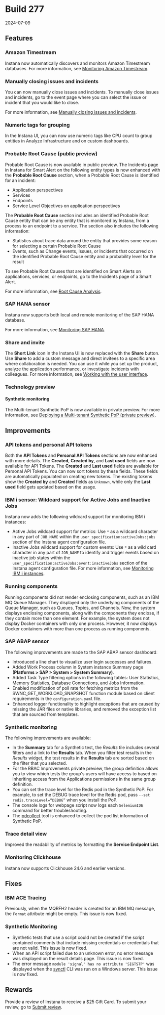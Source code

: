 # Build 277

2024-07-09

## Features
### Amazon Timestream
Instana now automatically discovers and monitors Amazon Timestream databases. For more information, see [Monitoring Amazon Timestream](https://github.ibm.com/instana/docs/blob/main/src/pages/ecosystem/aws-timestream/index.md).

### Manually closing issues and incidents
You can now manually close issues and incidents. To manually close issues and incidents, go to the event page where you can select the issue or incident that you would like to close.

For more information, see [Manually closing issues and incidents](https://github.ibm.com/instana/docs/blob/main/src/pages/events_alerts/manual-close.md).

### Numeric tags for grouping
In the Instana UI, you can now use numeric tags like CPU count to group entities in Analyze Infrastructure and on custom dashboards.

### Probable Root Cause (public preview)
Probable Root Cause is now available in public preview. The Incidents page in Instana for Smart Alert on the following entity types is now enhanced with the **Probable Root Cause** section, when a Probable Root Cause is identified for an incident:
- Application perspectives
- Services
- Endpoints
- Service Level Objectives on application perspectives

The **Probable Root Cause** section includes an identified Probable Root Cause entity that can be any entity that is monitored by Instana, from a process to an endpoint to a service. The section also includes the following information:
- Statistics about trace data around the entity that provides some reason for selecting a certain Probable Root Cause
- Events, such as Change events, Issues, or Incidents that occurred on the identified Probable Root Cause entity and a probability level for the result

To see Probable Root Causes that are identified on Smart Alerts on applications, services, or endpoints, go to the Incidents page of a Smart Alert.

For more information, see [Root Cause Analysis](https://github.ibm.com/instana/docs/blob/main/src/pages/root_cause_analysis/index.md).

### SAP HANA sensor
Instana now supports both local and remote monitoring of the SAP HANA database.

For more information, see [Monitoring SAP HANA](https://github.ibm.com/instana/docs/blob/main/src/pages/ecosystem/sap-hana/index.md).

### Share and invite

The **Short Link** icon in the Instana UI is now replaced with the **Share** button. Use **Share** to add a custom message and direct invitees to a specific area where collaboration is needed. You can use it while you set up the product, analyze the application performance, or investigate incidents with colleagues. For more information, see [Working with the user interface](https://github.ibm.com/instana/docs/blob/main/src/pages/admin/ui.md).


### Technology preview
#### Synthetic monitoring
The Multi-tenant Synthetic PoP is now available in private preview. For more information, see [Deploying a Multi-tenant Synthetic PoP (private preview)](https://github.ibm.com/instana/docs/blob/main/src/pages/synthetic_monitoring/pop_multi_tenant.md).

## Improvements
### API tokens and personal API tokens
Both the **API Tokens** and **Personal API Tokens** sections are now enhanced with more details. The **Created**, **Created by**, and **Last used** fields are now available for API Tokens. The **Created** and **Last used** fields are available for Personal API Tokens. You can now sort tokens by these fields. These fields are automatically populated on creating new tokens. The existing tokens show the **Created by** and **Created** fields as `Unknown`, while only the **Last used** field gets updated based on the usage.

### IBM i sensor: Wildcard support for Active Jobs and Inactive Jobs
Instana now adds the following wildcard support for monitoring IBM i instances:

- Active Jobs wildcard support for metrics: Use `*` as a wildcard    character in any part of `JOB_NAME` within the `user_specification:activeJobs:jobs` section of the Instana agent configuration file.
- Inactive Jobs wildcard support for custom events: Use `*` as a wild card character in any part of `JOB_NAME` to identify and trigger events based on inactive job states within the `user_specification:activeJobs:event:inactiveJobs` section of the Instana agent configuration file. For more information, see [Monitoring IBM i instances](https://github.ibm.com/instana/docs/blob/main/src/pages/ecosystem/ibmios/index.md).

### Running components
Running components did not render enclosing components, such as an IBM MQ Queue Manager. They displayed only the underlying components of the Queue Manager, such as Queues, Topics, and Channels. Now, the system displays enclosing components, along with the components they enclose, if they contain more than one element. For example, the system does not display Docker containers with only one process. However, it now displays Docker containers with more than one process as running components.

### SAP ABAP sensor
The following improvements are made to the SAP ABAP sensor dashboard:
- Introduced a line chart to visualize user login successes and failures.
- Added Work Process column in System instance Summary page **(Platforms > SAP > System > System Summary)**.
- Added Task Type filtering options in the following tables: User Statistics, Memory Statistics, Database Connections, and Jobs Information.
- Enabled modification of poll rate for fetching metrics from the SWNC_GET_WORKLOAD_SNAPSHOT function module based on client requirements in the `configuration.yaml` file.
- Enhanced logger functionality to highlight exceptions that are caused by missing the JAR files or native libraries, and removed the exception list that are sourced from templates.


### Synthetic monitoring
The following improvements are available:

- In the **Summary** tab for a Synthetic test, the *Results* tile includes several filters and a link to the **Results** tab. When you filter test results in the *Results* widget, the test results in the **Results** tab are sorted based on the filter that you selected.
- For the RBAC Improvements private preview, the group definition allows you to view which tests the group's users will have access to based on inheriting access from the Applications permissions in the same group definition.
- You can set the trace level for the Redis pod in the Synthetic PoP. For example, to set the DEBUG trace level for the Redis pod, pass `--set redis.traceLevel=“DEBUG”` when you install the PoP.
- The console logs for webpage script now logs each `SeleniumIDE` command for better troubleshooting.
- The [pdcollect](https://github.com/instana/synthetic-pop-charts/blob/main/pdcollect.sh) tool is enhanced to collect the pod list information of Synthetic PoP.

### Trace detail view
Improved the readability of metrics by formatting the **Service Endpoint List**.

### Monitoring Clickhouse
Instana now supports Clickhouse 24.6 and earlier versions.

## Fixes
### IBM ACE Tracing
Previously, when the MQRFH2 header is created for an IBM MQ message, the `Format` attribute might be empty. This issue is now fixed.

### Synthetic Monitoring
- Synthetic tests that use a script could not be created if the script contained comments that include missing credentials or credentials that are not valid. This issue is now fixed.
- When an API script failed due to an unknown error, no error message was displayed on the result details page. This issue is now fixed.
- The error message `module 'signal' has no attribute 'SIGTSTP'` was displayed when the [synctl](https://github.com/instana/synthetic-synctl) CLI was run on a Windows server. This issue is now fixed.

## Rewards
Provide a review of Instana to receive a $25 Gift Card. To submit your review, go to [Submit review](https://www.g2.com/contributor/instana-an-ibm-company-25-usd-2-reward-link?secure%5Bpage_id%5D=instana-an-ibm-company-25-usd-2-reward-link&secure%5Brewards%5D=true&secure%5Btoken%5D=5f61c4680c043dd462ee268a2e95504e1cec47c239f634889f1a86908d965fa1&utm_source=ibm&utm_medium=CSA&utm_campaign=email).